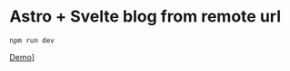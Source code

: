 # Astro + Svelte blog from remote url

```
npm run dev
```

[Demo](https://astro-iota.vercel.app/post/s)]

